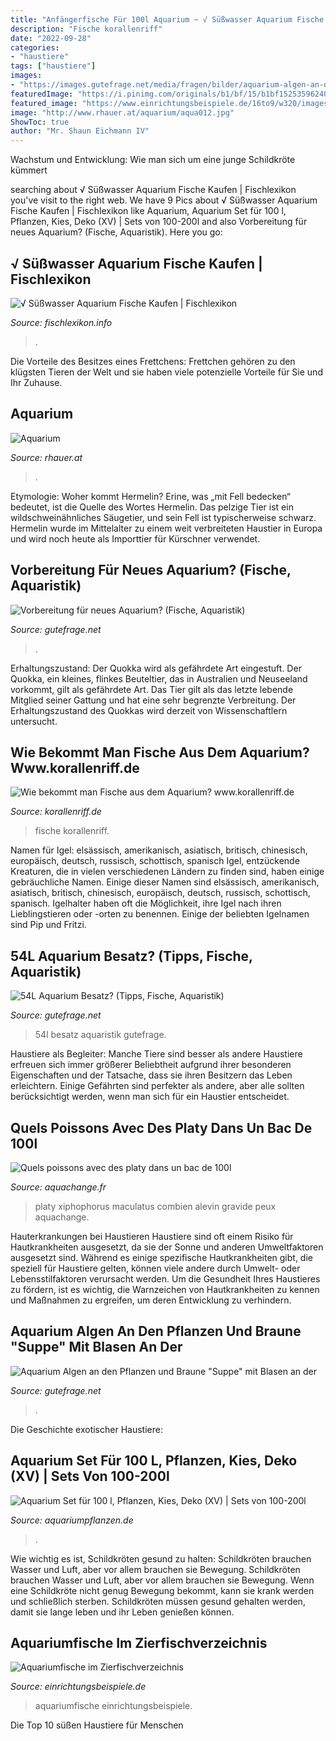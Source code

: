 ```yaml
---
title: "Anfängerfische Für 100l Aquarium ~ √ Süßwasser Aquarium Fische Kaufen"
description: "Fische korallenriff"
date: "2022-09-28"
categories:
- "haustiere"
tags: ["haustiere"]
images:
- "https://images.gutefrage.net/media/fragen/bilder/aquarium-algen-an-den-pflanzen-und-braune-suppe-mit-blasen-an-der-oberflaeche/1_full.jpg?v=1445533339000"
featuredImage: "https://i.pinimg.com/originals/b1/bf/15/b1bf15253596240cdcd79843faf35aee.jpg"
featured_image: "https://www.einrichtungsbeispiele.de/16to9/w320/images_17535/aquariumfische__297e293132f19faba8161a84c036a759.jpg"
image: "http://www.rhauer.at/aquarium/aqua012.jpg"
ShowToc: true
author: "Mr. Shaun Eichmann IV"
---
```



Wachstum und Entwicklung: Wie man sich um eine junge Schildkröte kümmert

	

		
searching about √ Süßwasser Aquarium Fische Kaufen | Fischlexikon you've visit to the right web. We have 9 Pics about √ Süßwasser Aquarium Fische Kaufen | Fischlexikon like Aquarium, Aquarium Set für 100 l, Pflanzen, Kies, Deko (XV) | Sets von 100-200l and also Vorbereitung für neues Aquarium? (Fische, Aquaristik). Here you go:
		
    
## √ Süßwasser Aquarium Fische Kaufen | Fischlexikon

<img loading=lazy src="https://i.pinimg.com/originals/b1/bf/15/b1bf15253596240cdcd79843faf35aee.jpg" onerror="this.onerror=null;this.src='https://tse3.mm.bing.net/th?id=OIP.MSCSXksCeA3LNs0lQzFr8AHaEK&amp;pid=15.1';" alt="√ Süßwasser Aquarium Fische Kaufen | Fischlexikon">

_Source: fischlexikon.info_

>. 

	

Die Vorteile des Besitzes eines Frettchens: Frettchen gehören zu den klügsten Tieren der Welt und sie haben viele potenzielle Vorteile für Sie und Ihr Zuhause.

    
## Aquarium

<img loading=lazy src="http://www.rhauer.at/aquarium/aqua012.jpg" onerror="this.onerror=null;this.src='https://tse4.mm.bing.net/th?id=OIP.8RSD6dniI8akgQRyMqzr3QAAAA&amp;pid=15.1';" alt="Aquarium">

_Source: rhauer.at_

>. 

	

Etymologie: Woher kommt Hermelin?
Erine, was „mit Fell bedecken“ bedeutet, ist die Quelle des Wortes Hermelin. Das pelzige Tier ist ein wildschweinähnliches Säugetier, und sein Fell ist typischerweise schwarz. Hermelin wurde im Mittelalter zu einem weit verbreiteten Haustier in Europa und wird noch heute als Importtier für Kürschner verwendet.

    
## Vorbereitung Für Neues Aquarium? (Fische, Aquaristik)

<img loading=lazy src="https://images.gutefrage.net/media/fragen/bilder/vorbereitung-fuer-neues-aquarium/0_full.jpg?v=1629551285000" onerror="this.onerror=null;this.src='https://tse1.mm.bing.net/th?id=OIP.2HVJR4ZLkZzPU4uag8tbHAAAAA&amp;pid=15.1';" alt="Vorbereitung für neues Aquarium? (Fische, Aquaristik)">

_Source: gutefrage.net_

>. 

	

Erhaltungszustand: Der Quokka wird als gefährdete Art eingestuft.
Der Quokka, ein kleines, flinkes Beuteltier, das in Australien und Neuseeland vorkommt, gilt als gefährdete Art. Das Tier gilt als das letzte lebende Mitglied seiner Gattung und hat eine sehr begrenzte Verbreitung. Der Erhaltungszustand des Quokkas wird derzeit von Wissenschaftlern untersucht.

    
## Wie Bekommt Man Fische Aus Dem Aquarium? Www.korallenriff.de

<img loading=lazy src="http://www.korallenriff.de/bilder/galerie/klein/8744.jpg" onerror="this.onerror=null;this.src='https://tse4.mm.bing.net/th?id=OIP.W4BT3bvxSfMly7215uQw8wAAAA&amp;pid=15.1';" alt="Wie bekommt man Fische aus dem Aquarium? www.korallenriff.de">

_Source: korallenriff.de_

>fische korallenriff. 

	

Namen für Igel: elsässisch, amerikanisch, asiatisch, britisch, chinesisch, europäisch, deutsch, russisch, schottisch, spanisch
Igel, entzückende Kreaturen, die in vielen verschiedenen Ländern zu finden sind, haben einige gebräuchliche Namen. Einige dieser Namen sind elsässisch, amerikanisch, asiatisch, britisch, chinesisch, europäisch, deutsch, russisch, schottisch, spanisch. Igelhalter haben oft die Möglichkeit, ihre Igel nach ihren Lieblingstieren oder -orten zu benennen. Einige der beliebten Igelnamen sind Pip und Fritzi.

    
## 54L Aquarium Besatz? (Tipps, Fische, Aquaristik)

<img loading=lazy src="https://images.gutefrage.net/media/fragen/bilder/54l-aquarium-besatz-/0_big.jpg?v=1373375172000" onerror="this.onerror=null;this.src='https://tse4.mm.bing.net/th?id=OIP.4PaheYQ0hrnig1GVXKxHewHaEK&amp;pid=15.1';" alt="54L Aquarium Besatz? (Tipps, Fische, Aquaristik)">

_Source: gutefrage.net_

>54l besatz aquaristik gutefrage. 

	

Haustiere als Begleiter: Manche Tiere sind besser als andere
Haustiere erfreuen sich immer größerer Beliebtheit aufgrund ihrer besonderen Eigenschaften und der Tatsache, dass sie ihren Besitzern das Leben erleichtern. Einige Gefährten sind perfekter als andere, aber alle sollten berücksichtigt werden, wenn man sich für ein Haustier entscheidet.

    
## Quels Poissons Avec Des Platy Dans Un Bac De 100l

<img loading=lazy src="https://www.aquachange.fr/Librairie/Images/poissons/2/preview_Platy_1.jpg" onerror="this.onerror=null;this.src='https://tse4.mm.bing.net/th?id=OIP.S2y0RM82cuv65vboQpIW0QHaEm&amp;pid=15.1';" alt="Quels poissons avec des platy dans un bac de 100l">

_Source: aquachange.fr_

>platy xiphophorus maculatus combien alevin gravide peux aquachange. 

	

Hauterkrankungen bei Haustieren
Haustiere sind oft einem Risiko für Hautkrankheiten ausgesetzt, da sie der Sonne und anderen Umweltfaktoren ausgesetzt sind. Während es einige spezifische Hautkrankheiten gibt, die speziell für Haustiere gelten, können viele andere durch Umwelt- oder Lebensstilfaktoren verursacht werden. Um die Gesundheit Ihres Haustieres zu fördern, ist es wichtig, die Warnzeichen von Hautkrankheiten zu kennen und Maßnahmen zu ergreifen, um deren Entwicklung zu verhindern.

    
## Aquarium Algen An Den Pflanzen Und Braune &quot;Suppe&quot; Mit Blasen An Der

<img loading=lazy src="https://images.gutefrage.net/media/fragen/bilder/aquarium-algen-an-den-pflanzen-und-braune-suppe-mit-blasen-an-der-oberflaeche/1_full.jpg?v=1445533339000" onerror="this.onerror=null;this.src='https://tse4.mm.bing.net/th?id=OIP.7r5PGDygdS_2ieGVwQUwYgHaEK&amp;pid=15.1';" alt="Aquarium Algen an den Pflanzen und Braune &quot;Suppe&quot; mit Blasen an der">

_Source: gutefrage.net_

>. 

	

Die Geschichte exotischer Haustiere:

    
## Aquarium Set Für 100 L, Pflanzen, Kies, Deko (XV) | Sets Von 100-200l

<img loading=lazy src="https://aquariumpflanzen.de/media/image/09/a1/e9/Set-15.jpg" onerror="this.onerror=null;this.src='https://tse1.mm.bing.net/th?id=OIP.K160-AM3ecKkAGThyS0lXAHaEZ&amp;pid=15.1';" alt="Aquarium Set für 100 l, Pflanzen, Kies, Deko (XV) | Sets von 100-200l">

_Source: aquariumpflanzen.de_

>. 

	

Wie wichtig es ist, Schildkröten gesund zu halten: Schildkröten brauchen Wasser und Luft, aber vor allem brauchen sie Bewegung.
Schildkröten brauchen Wasser und Luft, aber vor allem brauchen sie Bewegung. Wenn eine Schildkröte nicht genug Bewegung bekommt, kann sie krank werden und schließlich sterben. Schildkröten müssen gesund gehalten werden, damit sie lange leben und ihr Leben genießen können.

    
## Aquariumfische Im Zierfischverzeichnis

<img loading=lazy src="https://www.einrichtungsbeispiele.de/16to9/w320/images_17535/aquariumfische__297e293132f19faba8161a84c036a759.jpg" onerror="this.onerror=null;this.src='https://tse3.mm.bing.net/th?id=OIP.tAIRWapXD7MSQnACXTBgPwAAAA&amp;pid=15.1';" alt="Aquariumfische im Zierfischverzeichnis">

_Source: einrichtungsbeispiele.de_

>aquariumfische einrichtungsbeispiele. 

	

Die Top 10 süßen Haustiere für Menschen

